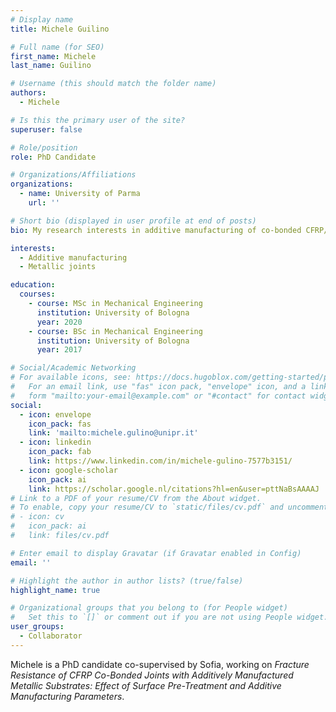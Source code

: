 ```yaml
---
# Display name
title: Michele Guilino

# Full name (for SEO)
first_name: Michele
last_name: Guilino

# Username (this should match the folder name)
authors:
  - Michele

# Is this the primary user of the site?
superuser: false

# Role/position
role: PhD Candidate

# Organizations/Affiliations
organizations:
  - name: University of Parma
    url: ''

# Short bio (displayed in user profile at end of posts)
bio: My research interests in additive manufacturing of co-bonded CFRP/metallic joints.

interests:
  - Additive manufacturing
  - Metallic joints

education:
  courses:
    - course: MSc in Mechanical Engineering
      institution: University of Bologna
      year: 2020
    - course: BSc in Mechanical Engineering
      institution: University of Bologna
      year: 2017

# Social/Academic Networking
# For available icons, see: https://docs.hugoblox.com/getting-started/page-builder/#icons
#   For an email link, use "fas" icon pack, "envelope" icon, and a link in the
#   form "mailto:your-email@example.com" or "#contact" for contact widget.
social:
  - icon: envelope
    icon_pack: fas
    link: 'mailto:michele.gulino@unipr.it'
  - icon: linkedin
    icon_pack: fab
    link: https://www.linkedin.com/in/michele-gulino-7577b3151/
  - icon: google-scholar
    icon_pack: ai
    link: https://scholar.google.nl/citations?hl=en&user=pttNaBsAAAAJ
# Link to a PDF of your resume/CV from the About widget.
# To enable, copy your resume/CV to `static/files/cv.pdf` and uncomment the lines below.
# - icon: cv
#   icon_pack: ai
#   link: files/cv.pdf

# Enter email to display Gravatar (if Gravatar enabled in Config)
email: ''

# Highlight the author in author lists? (true/false)
highlight_name: true

# Organizational groups that you belong to (for People widget)
#   Set this to `[]` or comment out if you are not using People widget.
user_groups:
  - Collaborator
---
```


Michele is a PhD candidate co-supervised by Sofia, working on *Fracture Resistance of CFRP Co-Bonded Joints with Additively Manufactured Metallic Substrates: Effect of Surface Pre-Treatment and Additive Manufacturing Parameters*.
